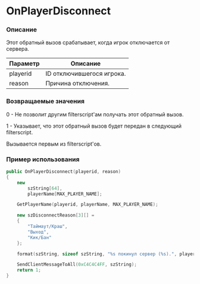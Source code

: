 # OnPlayerDisconnect

### Описание
Этот обратный вызов срабатывает, когда игрок отключается от сервера.

Параметр | Описание
---------|---------
playerid | ID отключившегося игрока.
reason | Причина отключения.

### Возвращаемые значения
0 - Не позволит другим filterscript'ам получать этот обратный вызов.

1 - Указывает, что этот обратный вызов будет передан в следующий filterscript.

Вызывается первым из filterscript'ов.
### Пример использования

```c++
public OnPlayerDisconnect(playerid, reason)
{
    new
        szString[64],
        playerName[MAX_PLAYER_NAME];

    GetPlayerName(playerid, playerName, MAX_PLAYER_NAME);

    new szDisconnectReason[3][] =
    {
        "Таймаут/Краш",
        "Выход",
        "Кик/Бан"
    };

    format(szString, sizeof szString, "%s покинул сервер (%s).", playerName, szDisconnectReason[reason]);

    SendClientMessageToAll(0xC4C4C4FF, szString);
    return 1;
}
```
